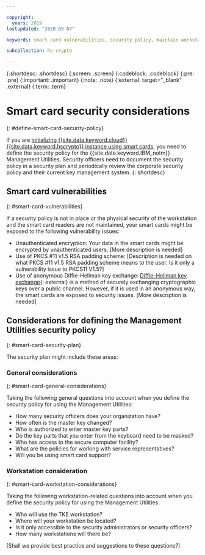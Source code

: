 ```yaml
---

copyright:
  years: 2019
lastupdated: "2020-09-07"

keywords: smart card vulnerabilities, security policy, maintain workstation security, maintain smart card readers security

subcollection: hs-crypto

---
```


{:shortdesc: .shortdesc}
{:screen: .screen}
{:codeblock: .codeblock}
{:pre: .pre}
{:important: .important}
{:note: .note}
{:external: target="_blank" .external}
{:term: .term}

# Smart card security considerations
{: #define-smart-card-security-policy}

If you are [initializing {{site.data.keyword.cloud}} {{site.data.keyword.hscrypto}} instance using smart cards](/docs/hs-crypto?topic=hs-crypto-initialize-hsm-management-utilities), you need to define the security policy for the {{site.data.keyword.IBM_notm}} Management Utilities. Security officers need to document the security policy in a security plan and periodically review the corporate security policy and their current key management system.
{: shortdesc}

## Smart card vulnerabilities
{: #smart-card-vulnerabilities}

If a security policy is not in place or the physical security of the workstation and the smart card readers are not maintained, your smart cards might be exposed to the following vulnerability issues:

* Unauthenticated encryption: Your data in the smart cards might be encrypted by unauthenticated users. [More description is needed]
* Use of PKCS #11 v1.5 RSA padding scheme: [Description is needed on what PKCS #11 v1.5 RSA padding scheme means to the user. Is it only a vulnerability issue to PKCS11 V1.5?]
* Use of anonymous Diffie-Hellman key exchange: [Diffie–Hellman key exchange](https://en.wikipedia.org/wiki/Diffie%E2%80%93Hellman_key_exchange){: external} is a method of securely exchanging cryptographic keys over a public channel. However, if it is used in an anonymous way, the smart cards are exposed to security issues. [More description is needed]

## Considerations for defining the Management Utilities security policy
{: #smart-card-security-plan}

The security plan might include these areas:

### General considerations
{: #smart-card-general-considerations}

Taking the following general questions into account when you define the security policy for using the Management Utilities:

* How many security officers does your organization have?
* How often is the master key changed?
* Who is authorized to enter master key parts?
* Do the key parts that you enter from the keyboard need to be masked?
* Who has access to the secure computer facility?
* What are the policies for working with service representatives?
* Will you be using smart card support?

### Workstation consideration
{: #smart-card-workstation-considerations}

Taking the following workstation-related questions into account when you define the security policy for using the Management Utilities:

* Who will use the TKE workstation?
* Where will your workstation be located?
* Is it only accessible to the security administrators or security officers?
* How many workstations will there be?

[Shall we provide best practice and suggestions to these questions?]
